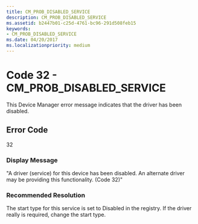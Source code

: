 ```yaml
---
title: CM_PROB_DISABLED_SERVICE
description: CM_PROB_DISABLED_SERVICE
ms.assetid: b2447b01-c25d-4761-bc96-291d508feb15
keywords:
- CM_PROB_DISABLED_SERVICE
ms.date: 04/20/2017
ms.localizationpriority: medium
---
```


# Code 32 - CM_PROB_DISABLED_SERVICE

This Device Manager error message indicates that the driver has been disabled.

## Error Code

32

### Display Message

"A driver (service) for this device has been disabled. An alternate driver may be providing this functionality. (Code 32)"

### Recommended Resolution

The start type for this service is set to Disabled in the registry. If the driver really is required, change the start type.
